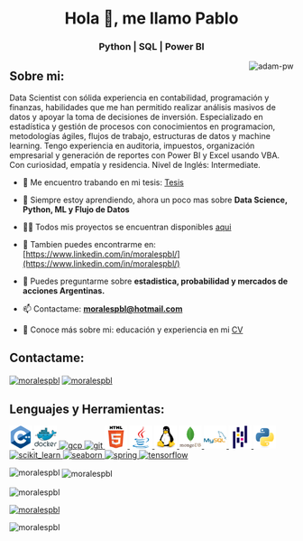 <h1 align="center">Hola 👋, me llamo Pablo </h1>
<h3 align="center">Python | SQL | Power BI </h3>

<p><img align="right" src="https://github.com/Adam-pw/Adam-pw/blob/main/animation_500_kxa883sd.gif" alt="adam-pw" /></p>

<h2> Sobre mi: </h2>
<p> Data Scientist con sólida experiencia en contabilidad, programación y finanzas, habilidades que me han permitido realizar análisis masivos de datos y apoyar la toma de decisiones de inversión. 
  Especializado en estadística y gestión de procesos con conocimientos en programacion, metodologías ágiles, flujos de trabajo, estructuras de datos y machine learning.
  Tengo experiencia en auditoria, impuestos, organización empresarial y generación de reportes con Power BI y Excel usando VBA. Con curiosidad, empatía y residencia.  Nivel de Inglés: Intermediate.
 </p>

- 🔭 Me encuentro trabando en mi tesis: [Tesis](https://github.com/moralespbl/)

- 🌱 Siempre estoy aprendiendo, ahora un poco mas sobre **Data Science, Python, ML y Flujo de Datos**

- 👨‍💻 Todos mis proyectos se encuentran disponibles  [aqui](https://github.com/moralespbl)

- 📝 Tambien puedes encontrarme en: [https://www.linkedin.com/in/moralespbl/](https://www.linkedin.com/in/moralespbl/)

- 💬 Puedes preguntarme sobre **estadistica, probabilidad y mercados de acciones Argentinas.**

- 📫 Contactame: **moralespbl@hotmail.com**

- 📄 Conoce más sobre mi: educación y experiencia en mi <a href="https://1drv.ms/w/c/f2ba9193465f9c3d/ESiKkeX9ENlEsUdxCqH1H8kBAARc77gHXNGwSkh2ppDpxA?e=a53NE8">CV</a> 

<h2 align="left">Contactame:</h2>
<p align="left">
<a href="https://linkedin.com/in/moralespbl" target="blank"><img align="center" src="https://raw.githubusercontent.com/rahuldkjain/github-profile-readme-generator/master/src/images/icons/Social/linked-in-alt.svg" alt="moralespbl" height="30" width="40" /></a>
<a href="https://instagram.com/moralespbl" target="blank"><img align="center" src="https://raw.githubusercontent.com/rahuldkjain/github-profile-readme-generator/master/src/images/icons/Social/instagram.svg" alt="moralespbl" height="30" width="40" /></a>
</p>

<h2 align="left">Lenguajes y Herramientas:</h2>
<p align="left"> <a href="https://www.w3schools.com/cpp/" target="_blank" rel="noreferrer"> <img src="https://raw.githubusercontent.com/devicons/devicon/master/icons/cplusplus/cplusplus-original.svg" alt="cplusplus" width="40" height="40"/> </a> <a href="https://www.docker.com/" target="_blank" rel="noreferrer"> <img src="https://raw.githubusercontent.com/devicons/devicon/master/icons/docker/docker-original-wordmark.svg" alt="docker" width="40" height="40"/> </a> <a href="https://cloud.google.com" target="_blank" rel="noreferrer"> <img src="https://www.vectorlogo.zone/logos/google_cloud/google_cloud-icon.svg" alt="gcp" width="40" height="40"/> </a> <a href="https://git-scm.com/" target="_blank" rel="noreferrer"> <img src="https://www.vectorlogo.zone/logos/git-scm/git-scm-icon.svg" alt="git" width="40" height="40"/> </a> <a href="https://www.w3.org/html/" target="_blank" rel="noreferrer"> <img src="https://raw.githubusercontent.com/devicons/devicon/master/icons/html5/html5-original-wordmark.svg" alt="html5" width="40" height="40"/> </a> <a href="https://www.java.com" target="_blank" rel="noreferrer"> <img src="https://raw.githubusercontent.com/devicons/devicon/master/icons/java/java-original.svg" alt="java" width="40" height="40"/> </a> <a href="https://www.linux.org/" target="_blank" rel="noreferrer"> <img src="https://raw.githubusercontent.com/devicons/devicon/master/icons/linux/linux-original.svg" alt="linux" width="40" height="40"/> </a> <a href="https://www.mongodb.com/" target="_blank" rel="noreferrer"> <img src="https://raw.githubusercontent.com/devicons/devicon/master/icons/mongodb/mongodb-original-wordmark.svg" alt="mongodb" width="40" height="40"/> </a> <a href="https://www.mysql.com/" target="_blank" rel="noreferrer"> <img src="https://raw.githubusercontent.com/devicons/devicon/master/icons/mysql/mysql-original-wordmark.svg" alt="mysql" width="40" height="40"/> </a> <a href="https://pandas.pydata.org/" target="_blank" rel="noreferrer"> <img src="https://raw.githubusercontent.com/devicons/devicon/2ae2a900d2f041da66e950e4d48052658d850630/icons/pandas/pandas-original.svg" alt="pandas" width="40" height="40"/> </a> <a href="https://www.python.org" target="_blank" rel="noreferrer"> <img src="https://raw.githubusercontent.com/devicons/devicon/master/icons/python/python-original.svg" alt="python" width="40" height="40"/> </a> <a href="https://scikit-learn.org/" target="_blank" rel="noreferrer"> <img src="https://upload.wikimedia.org/wikipedia/commons/0/05/Scikit_learn_logo_small.svg" alt="scikit_learn" width="40" height="40"/> </a> <a href="https://seaborn.pydata.org/" target="_blank" rel="noreferrer"> <img src="https://seaborn.pydata.org/_images/logo-mark-lightbg.svg" alt="seaborn" width="40" height="40"/> </a> <a href="https://spring.io/" target="_blank" rel="noreferrer"> <img src="https://www.vectorlogo.zone/logos/springio/springio-icon.svg" alt="spring" width="40" height="40"/> </a> <a href="https://www.tensorflow.org" target="_blank" rel="noreferrer"> <img src="https://www.vectorlogo.zone/logos/tensorflow/tensorflow-icon.svg" alt="tensorflow" width="40" height="40"/> </a> </p>

<p><img align="left" src="https://github-readme-stats.vercel.app/api/top-langs?username=moralespbl&show_icons=true&locale=en&layout=compact" alt="moralespbl" /></p>

<p>&nbsp;<img align="center" src="https://github-readme-stats.vercel.app/api?username=moralespbl&show_icons=true&locale=en" alt="moralespbl" /></p>

<p><img align="center" src="https://github-readme-streak-stats.herokuapp.com/?user=moralespbl&" alt="moralespbl" /></p>
<p align="left"> <a href="https://github.com/ryo-ma/github-profile-trophy"><img src="https://github-profile-trophy.vercel.app/?username=moralespbl" alt="moralespbl" /></a> </p>
<p align="left"> <img src="https://komarev.com/ghpvc/?username=moralespbl&label=Profile%20views&color=0e75b6&style=flat" alt="moralespbl" /> </p>
